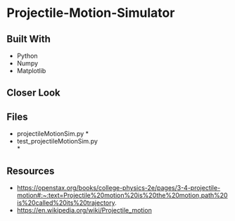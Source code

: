 # Projectile-Motion-Simulator

###


###


## Built With
* Python
* Numpy
* Matplotlib

## Closer Look

## Files
* projectileMotionSim.py
  *
* test_projectileMotionSim.py\
  * 

## Resources
* https://openstax.org/books/college-physics-2e/pages/3-4-projectile-motion#:~:text=Projectile%20motion%20is%20the%20motion,path%20is%20called%20its%20trajectory.
* https://en.wikipedia.org/wiki/Projectile_motion

